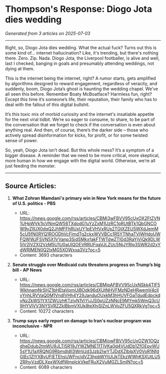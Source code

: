 # Thompson's Response: Diogo Jota dies wedding

*Generated from 3 articles on 2025-07-03*

---

Right, so, Diogo Jota dies wedding.  What the actual fuck? Turns out this is some kind of… internet hallucination? Like, it's trending, but there's nothing there. Zero. Zip. Nada. Diogo Jota, the Liverpool footballer, is alive and well, last I checked, banging in goals and presumably attending weddings, not dying at them.

This is the internet being the internet, right?  A rumor starts, gets amplified by algorithms designed to reward engagement, regardless of veracity, and suddenly, boom, Diogo Jota’s ghost is haunting the wedding chapel.  We’ve all seen this before.  Remember Boaty McBoatface?  Harmless fun, right?  Except this time it’s someone’s life, their reputation, their family who has to deal with the fallout of this digital bullshit.

It’s this toxic mix of morbid curiosity and the internet's insatiable appetite for the next viral tidbit. We’re so eager to consume, to share, to be part of the conversation that we forget to check if the conversation is even about anything real. And then, of course, there’s the darker side – those who actively spread disinformation for kicks, for profit, or for some twisted sense of power.

So, yeah, Diogo Jota isn’t dead. But this whole mess?  It’s a symptom of a bigger disease. A reminder that we need to be more critical, more skeptical, more human in how we engage with the digital world.  Otherwise, we’re all just feeding the monster.


---

## Source Articles:

1. **What Zohran Mamdani's primary win in New York means for the future of U.S. politics - PBS**
   - URL: https://news.google.com/rss/articles/CBMi3wFBVV95cUxOX2FtZVN1UHpWVk1IcVNmQW56TXdodG1uYzZxM1UzRC1pRUtBTk1QbGNCOW9yZllUX0dqQ2JhMFFhRUxUY1pEVHVxRUs2TGtXZEU5WXdJemM5cU5fN0RYQ1ROODhVcFlmdTg2ckxWVVBCc1R5YTNhaTVIWHdoUWFQWWJFSVN5X1VVanp3SjdSMkxfakFTWTdwZTlGd3RaYjViQk9DLW5lV2lVZXI2VzM5U1U0aUlQOEVRRUFqaVJLZUc5NjJYRlp3SWR2d2xYdWRlMEN0Q2lxMG5XOWxxa3Vz?oc=5
   - Content: 3693 characters

2. **Senate struggle over Medicaid cuts threatens progress on Trump’s big bill - AP News**
   - URL: https://news.google.com/rss/articles/CBMipAFBVV95cUxNSkk4TlF5WkhnamNrSHZ1bHEtaVpmUjBOdk96dXUtNHVFMzNDeHRwemV4clIyYnhLRVVaQ0M1VndIVHh4Y29JanduOUxkM3hHUVFGaTdudEdpckdyNzZkWS1YX1ZWUzhKTzIyN1ViYjJJS0pUZzNNcE9MYmk5WmQ3cU9HYVlVV3NYSVRZZklBbmVXUk8teXhjSlZnLWVoZFU5QXRkVg?oc=5
   - Content: 10272 characters

3. **Trump says early report on damage to Iran's nuclear program was inconclusive - NPR**
   - URL: https://news.google.com/rss/articles/CBMiowFBVV95cUxOZW1OQzdheDdub2tmWU9JLTI5R19JYWZMNE11TlVKa0d4VUdDb1ZfOEpvWU5sY1U1aXRQNG9Rbmdldll3WnVJd3Jzb2IwYTJDdXZlblpXV0VoR1NfdGlEc1ZlYXBvUFlETEhsUWFncldVZ3hpbWYtUlJkTEkzWWhKSXUtLU52RlhyVzdDLXpxWXdfWmpIckVkeFRuX2VuMGZLSmlN?oc=5
   - Content: 6089 characters

